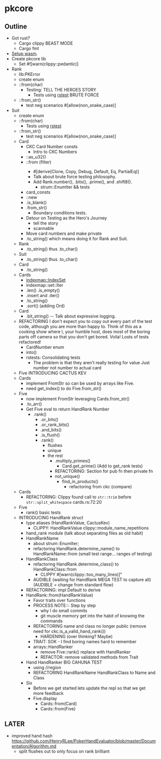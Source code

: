 # pkcore

## Outline

* Got rust?
    * Cargo clippy BEAST MODE
    * Cargo fmt
* [Setup wasm](https://rustwasm.github.io/docs/book/game-of-life/setup.html).
* Create pkcore lib
    * Set #![warn(clippy::pedantic)]
* Rank
    * lib:PKError
    * create enum
    * ::from(char)
      * Testing: TELL THE HEROES STORY
        * Tests using [rstest](https://crates.io/crates/rstest) BRUTE FORCE
    * ::from_str()
        * test neg scenarios #[allow(non_snake_case)]
* Suit
    * create enum
    * ::from(char)
        * Tests using [rstest](https://crates.io/crates/rstest)
    * ::from_str()
        * test neg scenarios #[allow(non_snake_case)]
    * Card
        * CKC Card Number consts
            * Intro to CKC Numbers
        * ::as_u32()
        * ::from<u32> (filter)
            * #[derive(Clone, Copy, Debug, Default, Eq, PartialEq)]
            * Talk about brute force testing philosophy.
            * Add Rank.number(), .bits(), .prime(), and .shift8(). 
              * strum::EnumIter && tests
        * card_consts
        * ::new
        * .is_blank()
        * .from_str()
          * Boundary conditions tests.
        * Detour on Testing as the Hero's Journey
            * tell the story
            * scannable
        * Move card numbers and make private
        * .to_string() which means doing it for Rank and Suit.
    * Rank
      * .to_string() thus .to_char()
    * Suit
        * .to_string() thus .to_char() 
    * Card
      * .to_string()
    * Cards
      * [indexmap::IndexSet](https://github.com/bluss/indexmap) 
      * indexmap::set::Iter
      * .len() .is_empty()
      * .insert and .iter()
      * .to_string()
      * .sort() (adding Ord)
    * Card
      * .bit_string() -- Talk about expressive logging.
    * REFACTORING I don't expect you to copy out every part of the test code, although you are more than happy to. Think of this as a cooking show where I, your humble host, does most of the boring parts off camera so that you don't get bored. Voila! Losts of tests refactored!
        * CardNumber enum
      * into()
      * rstests: Consolidating  tests 
        * The problem is that they aren't really testing for value Just number not number to actual card
    * Five INTRODUCING CACTUS KEV
    * Cards
      * implement FromStr so can be used by arrays like Five.
      * need get_index() to do Five.from_str()
    * Five
      * now implement FromStr leveraging Cards.from_str()
      * .to_arr()
      * Get Five eval to return HandRank Number
        * .rank()
          * .or_bits()
          * .or_rank_bits()
          * .and_bits()
          * .is_flush()
          * .rank()
            * flushes
            * unique
            * the rest
              * .multiply_primes()
                * Card.get_prime() (Add to get_rank tests)
              * REFACTORING: Section for pub fn then private fn
              * not_unique()
                * find_in_products()
                  * refactoring from ckc (compare)
    * Cards
      * REFACTORING: Clippy found call to `str::trim` before `str::split_whitespace` cards.rs:72:20
    * Five
      * rank() basic tests
    * INTRODUCING HandRank struct
      * type aliases (HandRankValue, CactusKev)
        * CLIPPY: HandRankValue clippy::module_name_repetitions
      * hand_rank module (talk about separating files as old habit)
      * HandRankName
          * about strum::EnumIter;
          * refactoring HandRank.determine_name() to HandRankName::from (small test range... ranges of testing)
      * HandRankClass
          * refactoring HandRank.determine_class() to HandRankClass::from
            * CLIPPY #[warn(clippy::too_many_lines)]"
          * AUDIBLE (waiting for HandRank MEGA TEST to capture all) (AUDIBLE = change from standard flow)
      * REFACTORING: impl Default to derive
      * HandRank::from(HandRankValue)
        * Favor traits over functions
        * PROCESS NOTE::: Step by step
          * why I do small commits
          * git muscle memory get into the habit of knowing the commands
        * REFACTORING name and class no longer public (remove need for ckc.is_a_valid_hand_rank())
          * HARDENING (over thinking? Maybe)
        * TRAIT: SOK - I find boring names hard to remember
        * arrays::HandRanker
          * remove Five::rank() replace with HandRanker
          * REFACTOR: remove validated methods from Trait
      * Hand HandRanker BIG CAHUNA TEST
        * using //region 
        * REFACTORING HandRankName  HandRankClass to Name and Class
      * Six
        * Before we get started lets update the repl so that we get more feedback
        * Five.display
          * Cards::from(Card)
          * Cards::from(Five)
    

## LATER

* improved hand hash https://github.com/HenryRLee/PokerHandEvaluator/blob/master/Documentation/Algorithm.md
  * split flushes out to only focus on rank brilliant
